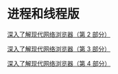 # 进程和线程版

[深入了解现代网络浏览器（第 2 部分）](https://developer.chrome.com/blog/inside-browser-part2?hl=zh-cn) 

[深入了解现代网络浏览器（第 3 部分）](https://developer.chrome.com/blog/inside-browser-part3?hl=zh-cn) 

[深入了解现代网络浏览器（第 4 部分）](https://developer.chrome.com/blog/inside-browser-part4?hl=zh-cn) 
